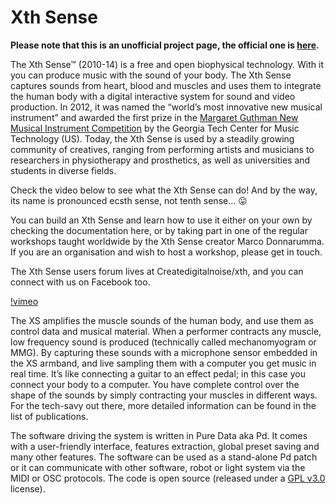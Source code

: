 # Xth Sense

**Please note that this is an unofficial project page, the official one is
[here](http://res.marcodonnarumma.com/projects/xth-sense/).**

The Xth Sense™ (2010-14) is a free and open biophysical technology. With it you can produce music
with the sound of your body. The Xth Sense captures sounds from heart, blood and muscles and
uses them to integrate the human body with a digital interactive system for sound and video
production. In 2012, it was named the “world’s most innovative new musical instrument” and
awarded the first prize in the
[Margaret Guthman New Musical Instrument Competition](http://www.guthman.gatech.edu/) by the
Georgia Tech Center for Music Technology (US). Today, the Xth Sense is used by a steadily
growing community of creatives, ranging from performing artists and musicians to researchers
in physiotherapy and prosthetics, as well as universities and students in diverse fields.

Check the video below to see what the Xth Sense can do! And by the way, its name is pronounced
ecsth sense, not tenth sense… 😛

You can build an Xth Sense and learn how to use it either on your own by checking the
documentation here, or by taking part in one of the regular workshops taught worldwide by
the Xth Sense creator Marco Donnarumma. If you are an organisation and wish to host a
workshop, please get in touch.

The Xth Sense users forum lives at Createdigitalnoise/xth, and you can connect with us on
Facebook too.

[!vimeo](86766860)

The XS amplifies the muscle sounds of the human body, and use them as control data and
musical material. When a performer contracts any muscle, low frequency sound is produced
(technically called mechanomyogram or MMG). By capturing these sounds with a microphone sensor
embedded in the XS armband, and live sampling them with a computer you get music in real time.
It’s like connecting a guitar to an effect pedal; in this case you connect your body to a
computer. You have complete control over the shape of the sounds by simply contracting
your muscles in different ways. For the tech-savy out there, more detailed
information can be found in the list of publications.

The software driving the system is written in Pure Data aka Pd. It comes with a user-friendly
interface, features extraction, global preset saving and many other features. The software can
be used as a stand-alone Pd patch or it can communicate with other software, robot or light system
via the MIDI or OSC protocols. The code is open source (released under a [GPL v3.0](https://www.gnu.org/licenses/gpl-3.0.en.html) license).
